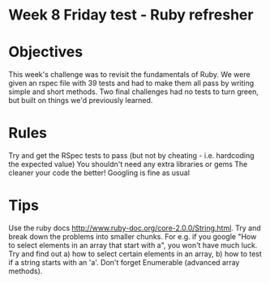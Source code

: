 Week 8 Friday test - Ruby refresher
===================================================

Objectives
===================================================

This week's challenge was to revisit the fundamentals of Ruby. We were given an rspec file with 39 tests and had to make them all pass by writing simple and short methods. Two final challenges had no tests to turn green, but built on things we'd previously learned.

Rules
========================================================

Try and get the RSpec tests to pass (but not by cheating - i.e. hardcoding the expected value)
You shouldn't need any extra libraries or gems
The cleaner your code the better!
Googling is fine as usual

Tips
===================================================

Use the ruby docs http://www.ruby-doc.org/core-2.0.0/String.html.
Try and break down the problems into smaller chunks. For e.g. if you google "How to select elements in an array that start with a", you won't have much luck. Try and find out a) how to select certain elements in an array, b) how to test if a string starts with an 'a'.
Don't forget Enumerable (advanced array methods).